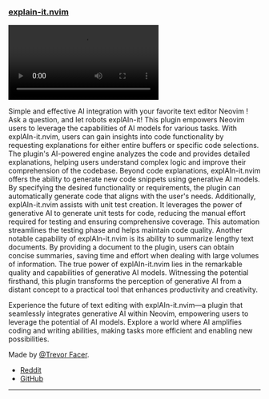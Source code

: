<h3 id="explain-it.nvim">
  <a href="#explain-it.nvim">
    <span class="icon-text">
      <span class="icon">
        <i class="fa-solid fa-book"></i>
      </span>
    </span>
    <span>explain-it.nvim</span>
  </a>
</h3>

<video controls>
  <source
    src="https://preview.redd.it/t4b7zp4py24b1.gif?format=mp4&v=enabled&s=ae9a6cd6ec39e8af892d0ea1872f4b11d73cd542"
  >
</video>

Simple and effective AI integration with your favorite text editor Neovim ! Ask a question, and let robots explAIn-it!
This plugin empowers Neovim users to leverage the capabilities of AI models for various tasks.
With explAIn-it.nvim, users can gain insights into code functionality by requesting explanations for either entire buffers or specific code selections.
The plugin's AI-powered engine analyzes the code and provides detailed explanations, helping users understand complex logic and improve their comprehension of the codebase.
Beyond code explanations, explAIn-it.nvim offers the ability to generate new code snippets using generative AI models. By specifying the desired functionality or requirements, the plugin can automatically generate code that aligns with the user's needs.
Additionally, explAIn-it.nvim assists with unit test creation.
It leverages the power of generative AI to generate unit tests for code, reducing the manual effort required for testing and ensuring comprehensive coverage. This automation streamlines the testing phase and helps maintain code quality.
Another notable capability of explAIn-it.nvim is its ability to summarize lengthy text documents. By providing a document to the plugin, users can obtain concise summaries, saving time and effort when dealing with large volumes of information.
The true power of explAIn-it.nvim lies in the remarkable quality and capabilities of generative AI models. Witnessing the potential firsthand, this plugin transforms the perception of generative AI from a distant concept to a practical tool that enhances productivity and creativity.

Experience the future of text editing with explAIn-it.nvim—a plugin that seamlessly integrates generative AI within Neovim, empowering users to leverage the potential of AI models.
Explore a world where AI amplifies coding and writing abilities, making tasks more efficient and enabling new possibilities.

Made by [@Trevor Facer](https://github.com/tdfacer).

- [Reddit](https://www.reddit.com/r/neovim/comments/140tfz2/check_out_explainitnvim_a_new_neovim_plugin/?utm_name=androidcss)
- [GitHub](https://github.com/tdfacer/explain-it.nvim)

---
